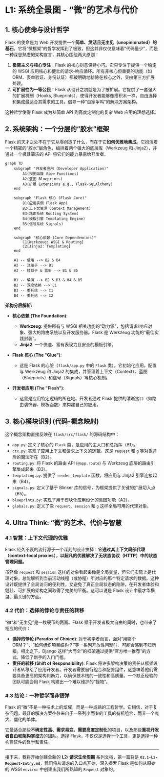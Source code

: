 # L1: 系统全景图 - “微”的艺术与代价

## 1. 核心使命与设计哲学

Flask 的使命是为 Web 开发提供一个**简单、灵活且无主见（unopinionated）的基石**。它将“微框架”的哲学发挥到了极致，但这并非仅仅意味着“代码量少”，而是一种深思熟虑的架构宣言，其核心围绕两大原则：

1.  **极简主义与核心专注**：Flask 的核心刻意保持小巧。它只专注于提供一个稳定的 WSGI 应用核心和健壮的请求-响应循环。所有非核心但重要的功能（如ORM、表单验证、身份认证）都被明确地排除在核心之外，交由第三方扩展处理。
2.  **可扩展性为一等公民**：Flask 从设计之初就是为了被扩展。它提供了一套强大的扩展机制（Hooks, Blueprints），使得开发者能够像搭积木一样，自由选择和集成最适合其需求的工具，倡导一种“百家争鸣”的解决方案架构。

这种哲学使得 Flask 成为从简单 API 到高度定制化的复杂 Web 应用的理想选择。

## 2. 系统架构：一个分层的“胶水”框架

Flask 的天才之处不在于它从零创造了什么，而在于它**如何优雅地集成**。它扮演着一个精密的“胶水”层角色，编排着两个强大的底层库（Werkzeug 和 Jinja2），并通过一个极其简洁的 API 将它们的能力暴露给开发者。

```mermaid
graph TD
    subgraph "开发者应用 (Developer Application)"
        A1(视图函数 View Functions)
        A2(蓝图 Blueprints)
        A3(扩展 Extensions e.g., Flask-SQLAlchemy)
    end

    subgraph "Flask 核心 (Flask Core)"
        B1(应用实例 Flask App)
        B2(上下文管理 Context Management)
        B3(路由系统 Routing System)
        B4(模板引擎 Templating Engine)
        B5(信号系统 Signals)
    end

    subgraph "核心依赖 (Core Dependencies)"
        C1[Werkzeug: WSGI & Routing]
        C2[Jinja2: Templating]
    end

    A1 -- 使用 --> B2 & B4
    A2 -- 注册于 --> B1
    A3 -- 挂载于 & 监听 --> B1 & B5

    B1 -- 编排 --> B2 & B3 & B4 & B5
    B2 -- 深度依赖 --> C1
    B3 -- 委托给 --> C1
    B4 -- 委托给 --> C2
```

**架构分层解析:**

-   **核心依赖 (The Foundation)**:
    -   **Werkzeug**: 提供所有与 WSGI 相关功能的“动力源”，包括请求/响应对象、强大的路由系统以及开发服务器。Flask 是 Werkzeug 功能的“最佳实践封装”。
    -   **Jinja2**: 一个快速、富有表现力且安全的模板引擎。

-   **Flask 核心 (The "Glue")**:
    -   这是 Flask 的心脏（`flask/app.py` 中的 `Flask` 类）。它初始化应用，配置与 Werkzeug 和 Jinja2 的集成，并管理着上下文（Context）、蓝图（Blueprints）和信号（Signals）等核心机制。

-   **开发者应用 (The "Flesh")**:
    -   这里是应用特定逻辑的所在地。开发者通过 Flask 提供的清晰接口（如路由装饰器、模板函数）来构建自己的应用。

## 3. 核心模块识别 (代码-概念映射)

这个概念架构直接反映在 `flask/src/flask/` 的源码结构中：

-   `app.py`: 定义了核心的 `Flask` 类，是应用的主入口和总指挥（B1）。
-   `ctx.py`: 实现了应用上下文和请求上下文的逻辑。这是 `request` 和 `g` 等对象背后的魔法所在（B2）。
-   `routing.py`: 将 Flask 的路由 API (`@app.route`) 与 Werkzeug 底层的路由引擎集成起来（B3）。
-   `templating.py`: 提供了 `render_template` 函数，将应用与 Jinja2 引擎连接起来（B4）。
-   `signals.py`: 定义了基于 Blinker 库的信号，为框架提供了关键的扩展切入点（B5）。
-   `blueprints.py`: 实现了用于模块化应用设计的蓝图功能（A2）。
-   `globals.py`: 定义了像 `request`、`session` 和 `g` 这样全局可用的代理对象。

## 4. Ultra Think: “微”的艺术、代价与智慧

### 4.1 智慧：上下文代理的优雅

Flask 经久不衰的流行源于一个深刻的设计抉择：**它通过其上下文局部代理（context-local proxies），以超凡的优雅解决了无状态协议（HTTP）中的状态管理问题。**

虽然像 `request` 和 `session` 这样的对象看起来像是全局变量，但它们实际上是代理对象，总能解析到当前活动线程（或协程）所对应的那个特定请求的数据。这种设计既提供了全局访问的便利性，又避免了真正全局状态的陷阱，在开发者体验和健壮、可扩展的架构之间取得了完美的平衡。这可以说是 Flask 设计中最才华横溢、最关键的方面。

### 4.2 代价：选择的悖论与责任的转移

“微”和“无主见”是一枚硬币的两面。Flask 赋予开发者极大自由的同时，也带来了相应的代价：

-   **选择的悖论 (Paradox of Choice)**: 对于初学者而言，面对“用哪个ORM？”、“如何组织项目结构？”等一系列开放性问题时，可能会感到不知所措。相比之下，Django 这样“大而全”的框架通过提供“官方唯一推荐”的方式，降低了新手的入门门槛。
-   **责任的转移 (Shift of Responsibility)**: Flask 将许多架构决策的责任从框架设计者转移给了应用开发者。开发者需要自行组合和配置组件，这意味着他们需要具备更高的架构判断力，以确保技术栈的一致性和高质量。一个缺乏经验的团队可能会用 Flask 构建出一个难以维护的“怪物”。

### 4.3 结论：一种哲学而非银弹

Flask 的“微”不是一种技术上的炫耀，而是一种成熟的工程哲学。它相信，对于复杂问题，最好的解决方案往往来自于一系列小而专的工具的有机组合，而非一个庞大、僵化的单体。

它最适合那些**不确定性高、需求易变、需要高度定制化**的项目，以及那些**重视开发者自由和架构掌控力**的团队。选择 Flask，不仅仅是选择一个工具，更是选择一种构建软件的哲学和责任。

---

接下来，我将开始创建全新的 **L2: 请求生命周期** 系列文档，第一篇将是 **`02.1-L2-Request-Entry.md`**，我们将从请求的入口点开始，深入探索 Flask 是如何从原始的 WSGI `environ` 中创建出我们所熟知的 `Request` 对象的。